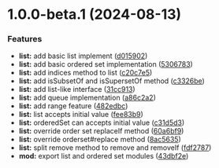 # 1.0.0-beta.1 (2024-08-13)


### Features

* **list:** add basic list implement ([d015902](https://github.com/TomokiMiyauci/infra/commit/d01590266077f64ac4e5dc1369577dbdbf16099a))
* **list:** add basic ordered set implementation ([5306783](https://github.com/TomokiMiyauci/infra/commit/5306783582965c09a5990a85fb9ed9eb9a6f70f6))
* **list:** add indices method to list ([c20c7e5](https://github.com/TomokiMiyauci/infra/commit/c20c7e5a8bd0db76a5470d98ce92e93c51d1291c))
* **list:** add isSubsetOf and isSupersetOf method ([c3326be](https://github.com/TomokiMiyauci/infra/commit/c3326be85197b937a8f97fff99b2932875b2b2d1))
* **list:** add list-like interface ([31cc913](https://github.com/TomokiMiyauci/infra/commit/31cc9135f2a4e74536b9ca1c3aa754e2000e69f1))
* **list:** add queue implementation ([a86c2a2](https://github.com/TomokiMiyauci/infra/commit/a86c2a28c598e855d776f7a5bedfb308e853002c))
* **list:** add range feature ([482edbc](https://github.com/TomokiMiyauci/infra/commit/482edbc441956087e88ed238804a6b385c427b16))
* **list:** list accepts initial value ([fee83b9](https://github.com/TomokiMiyauci/infra/commit/fee83b9c8652f2ef049862c638bda0793923058b))
* **list:** orderedSet can accepts initial value ([c31d5d3](https://github.com/TomokiMiyauci/infra/commit/c31d5d308fe4ce1a5aa089c46ac0f9b5de008677))
* **list:** override order set replaceIf method ([60a6bf9](https://github.com/TomokiMiyauci/infra/commit/60a6bf950b1fdf7ff6debb1c08f688562dff35a6))
* **list:** override orderset#replace method ([8ac5635](https://github.com/TomokiMiyauci/infra/commit/8ac5635f93da8499e359421f4fa0d412abe40852))
* **list:** split remove method to remove and removeIf ([fdf2787](https://github.com/TomokiMiyauci/infra/commit/fdf27878ad4e38e943ca544c7532cb1469485e15))
* **mod:** export list and ordered set modules ([43dbf2e](https://github.com/TomokiMiyauci/infra/commit/43dbf2e42c7ded7dc3988c40add0b867a30c62cb))
